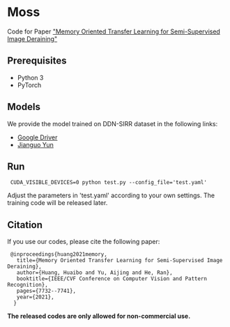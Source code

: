 # Moss
Code for Paper ["Memory Oriented Transfer Learning for Semi-Supervised Image Deraining"](https://openaccess.thecvf.com/content/CVPR2021/html/Huang_Memory_Oriented_Transfer_Learning_for_Semi-Supervised_Image_Deraining_CVPR_2021_paper.html)

## Prerequisites
* Python 3
* PyTorch

## Models

We provide the model trained on DDN-SIRR dataset in the following links:

* [Google Driver](https://drive.google.com/drive/folders/1Ob4ATRd5bKtGLEzPhL84saY3tUW33Lu4?usp=sharing) 
* [Jianguo Yun](https://www.jianguoyun.com/p/Deq2B2gQiaCuBxjy9IUE)

## Run

	 CUDA_VISIBLE_DEVICES=0 python test.py --config_file='test.yaml'

Adjust the parameters in 'test.yaml' according to your own settings.
The training code will be released later.

## Citation

If you use our codes, please cite the following paper:

	 @inproceedings{huang2021memory,
	   title={Memory Oriented Transfer Learning for Semi-Supervised Image Deraining},
	   author={Huang, Huaibo and Yu, Aijing and He, Ran},
	   booktitle={IEEE/CVF Conference on Computer Vision and Pattern Recognition},
	   pages={7732--7741},
	   year={2021},
	  }
 
**The released codes are only allowed for non-commercial use.**
